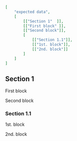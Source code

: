 ```json
[
    "expected data",
    [
        [["Section 1"  ]],
        [["First block" ]],
        [["Second block"]],
        [
            [["Section 1.1"]],
            [["1st. block"]],
            [["2nd. block"]]
        ]
    ]
]
```

## Section 1

First block

Second block

### Section 1.1

1st. block

2nd. block
